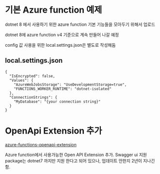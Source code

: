 # 기본 Azure function 예제

dotnet 8 에서 사용하기 위한 azure function 기본 기능들을 모아두기 위해서 업로드

dotnet 8에 azure function v4 기준으로 계속 만들어 나갈 예정

config 값 사용을 위한 local.settings.json은 별도로 작성해둠



## local.settings.json

```
{
  "IsEncrypted": false,
  "Values": {
    "AzureWebJobsStorage": "UseDevelopmentStorage=true",
    "FUNCTIONS_WORKER_RUNTIME": "dotnet-isolated"
  },
  "ConnectionStrings": {
    "MyDatabase": "{your connection string}"
  }
}

```

# OpenApi Extension 추가
[azure-functions-openapi-extension](https://github.com/Azure/azure-functions-openapi-extension/blob/main/docs/enable-open-api-endpoints-out-of-proc.md)

Azure function에서 사용가능한 Open API Extension 추가.
Swagger ui 지원
package는 dotnet7 까지만 지원 한다고 되어 있으나, 업데이트 안한지 2년이 지나긴함.